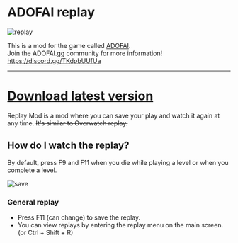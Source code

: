 # ADOFAI replay

![replay](https://github.com/NoBrain0917/Replay/blob/master/Resource/adofai.gif?raw=true)

This is a mod for the game called [ADOFAI](https://store.steampowered.com/app/977950/A_Dance_of_Fire_and_Ice/).     
Join the ADOFAI.gg community for more information! https://discord.gg/TKdpbUUfUa

--- 

# [Download latest version](https://github.com/NoBrain0917/Replay/releases)
Replay Mod is a mod where you can save your play and watch it again at any time. ~~It's similar to Overwatch replay.~~
    
## How do I watch the replay?
By default, press F9 and F11 when you die while playing a level or when you complete a level.
   
![save](https://github.com/NoBrain0917/Replay/blob/master/Resource/save.png?raw=true)

### General replay
 - Press F11 (can change) to save the replay.
 - You can view replays by entering the replay menu on the main screen. (or Ctrl + Shift + R)
